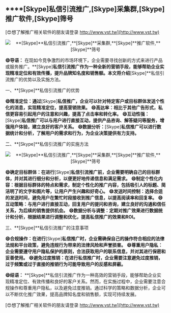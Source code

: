 ## ****[Skype]**私信引流推广,**[Skype]**采集群,**[Skype]**推广软件,**[Skype]**筛号**

[😍想了解推广相关软件的朋友请登录 http://www.vst.tw](http://www.vst.tw)

 <center><img src="https://vst.tw/MP4/tuiguang/png/6.png" alt="**[Skype]**私信引流推广,**[Skype]**采集群,**[Skype]**推广软件,**[Skype]**筛号"></center>

**😄导语：**
在现如今竞争激烈的市场环境下，企业需要寻找创新的方式来进行产品或服务推广。**[Skype]**私信引流推广作为一种全新的营销手段，能够帮助企业实现精准定位和有效传播，提升品牌知名度和销售额。本文将介绍**[Skype]**私信引流推广的优势以及实施方法。

一、**[Skype]**私信引流推广的优势

**😄精准定位：通过**[Skype]**私信推广，企业可以针对特定客户或目标群体发送个性化的消息，实现精准定位，提高营销效果。**
**😄高达率：相比于其他广告形式，私信更容易引起用户的注意和兴趣，提高了点击率和转化率。**
**😄互动性强：**[Skype]**私信推广可以与用户进行直接互动，提供产品咨询、解答疑问等服务，增强用户体验，建立良好的客户关系。**
**😄数据分析：**[Skype]**私信推广可以进行数据统计和分析，了解用户的需求和行为，为企业决策提供有力支持。**

二、**[Skype]**私信引流推广的实施方法

 <center><img src="https://vst.tw/MP4/tuiguang/png/0.png" alt="**[Skype]**私信引流推广,**[Skype]**采集群,**[Skype]**推广软件,**[Skype]**筛号"></center>

**😄确定目标群体：在进行**[Skype]**私信引流推广前，企业需要明确自己的目标群体，并对其进行细分和分析，以便更好地传递信息和满足需求。**
**😄制定个性化内容：根据目标群体的特点和需求，制定个性化的推广内容，包括吸引人的标题、简洁明了的文字和图片等，让用户产生兴趣和好奇心。**
**😄发送时间控制：选择合适的发送时间，避免用户在繁忙时段接收到推广信息，以提高阅读率和回复率。**
**😄互动策略：与用户进行直接互动，回复用户的提问和咨询，建立良好的沟通和信任关系，为后续的销售提供机会。**
**😄数据分析与调整：定期对推广效果进行数据统计和分析，根据结果进行调整和优化，提高私信推广的效果和ROI。**

三、**[Skype]**私信引流推广的注意事项

**😄合规操作：在进行**[Skype]**私信推广时，企业需确保自己的操作符合相应的法律法规和平台政策，避免违规行为带来的法律风险和声誉损害。**
**😄尊重用户隐私：企业需要遵守用户隐私保护的原则，合法获取用户的联系信息，并对其进行保密和妥善使用。**
**😄避免过度推销：在进行私信推广时，企业需要注意避免过度推销，过于频繁或过于直接的推销行为可能导致用户的反感和屏蔽。**

**😄结语：**
**[Skype]**私信引流推广作为一种高效的营销手段，能够帮助企业实现精准定位、有效传播和良好的客户关系。然而，在实施过程中，企业需要注意合规操作和尊重用户隐私，以及避免过度推销。通过科学的策略和数据分析，企业可以不断优化推广效果，提高品牌知名度和销售额，实现可持续发展。

[😍想了解推广相关软件的朋友请登录 http://www.vst.tw](http://www.vst.tw)



